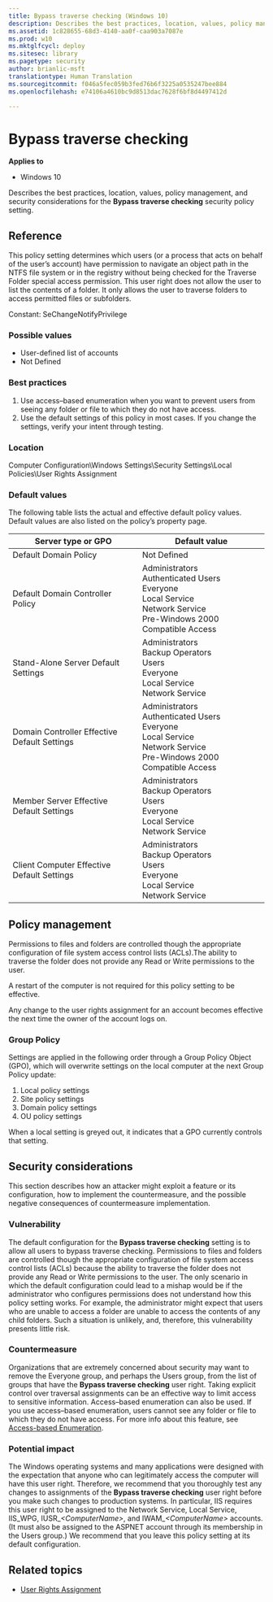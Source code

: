 ```yaml
---
title: Bypass traverse checking (Windows 10)
description: Describes the best practices, location, values, policy management, and security considerations for the Bypass traverse checking security policy setting.
ms.assetid: 1c828655-68d3-4140-aa0f-caa903a7087e
ms.prod: w10
ms.mktglfcycl: deploy
ms.sitesec: library
ms.pagetype: security
author: brianlic-msft
translationtype: Human Translation
ms.sourcegitcommit: f046a5fec059b3fed76b6f3225a0535247bee884
ms.openlocfilehash: e74106a4610bc9d8513dac7628f6bf8d4497412d

---
```


# Bypass traverse checking

**Applies to**
-   Windows 10

Describes the best practices, location, values, policy management, and security considerations for the **Bypass traverse checking** security policy setting.

## Reference

This policy setting determines which users (or a process that acts on behalf of the user’s account) have permission to navigate an object path in the NTFS file system or in the registry without being checked for the Traverse Folder special access permission. This user right does not allow the user to list the contents of a folder. It only allows the user to traverse folders to access permitted files or subfolders.

Constant: SeChangeNotifyPrivilege

### Possible values

-   User-defined list of accounts
-   Not Defined

### Best practices

1.  Use access–based enumeration when you want to prevent users from seeing any folder or file to which they do not have access.
2.  Use the default settings of this policy in most cases. If you change the settings, verify your intent through testing.

### Location

Computer Configuration\\Windows Settings\\Security Settings\\Local Policies\\User Rights Assignment

### Default values

The following table lists the actual and effective default policy values. Default values are also listed on the policy’s property page.

| Server type or GPO | Default value |
| - | - |
| Default Domain Policy| Not Defined | 
| Default Domain Controller Policy | Administrators<br/>Authenticated Users<br/>Everyone<br/>Local Service<br/>Network Service<br/>Pre-Windows 2000 Compatible Access| 
| Stand-Alone Server Default Settings | Administrators<br/>Backup Operators<br/>Users<br/>Everyone<br/>Local Service<br/>Network Service| 
| Domain Controller Effective Default Settings | Administrators<br/>Authenticated Users<br/>Everyone<br/>Local Service<br/>Network Service<br/>Pre-Windows 2000 Compatible Access| 
| Member Server Effective Default Settings | Administrators<br/>Backup Operators<br/>Users<br/>Everyone<br/>Local Service<br/>Network Service| 
| Client Computer Effective Default Settings | Administrators<br/>Backup Operators<br/>Users<br/>Everyone<br/>Local Service<br/>Network Service| 
 
## Policy management

Permissions to files and folders are controlled though the appropriate configuration of file system access control lists (ACLs).The ability to traverse the folder does not provide any Read or Write permissions to the user.

A restart of the computer is not required for this policy setting to be effective.

Any change to the user rights assignment for an account becomes effective the next time the owner of the account logs on.

### Group Policy

Settings are applied in the following order through a Group Policy Object (GPO), which will overwrite settings on the local computer at the next Group Policy update:

1.  Local policy settings
2.  Site policy settings
3.  Domain policy settings
4.  OU policy settings

When a local setting is greyed out, it indicates that a GPO currently controls that setting.

## Security considerations

This section describes how an attacker might exploit a feature or its configuration, how to implement the countermeasure, and the possible negative consequences of countermeasure implementation.

### Vulnerability

The default configuration for the **Bypass traverse checking** setting is to allow all users to bypass traverse checking. Permissions to files and folders are controlled though the appropriate configuration of file system access control lists (ACLs) because the ability to traverse the folder does not provide any Read or Write permissions to the user. The only scenario in which the default configuration could lead to a mishap would be if the administrator who configures permissions does not understand how this policy setting works. For example, the administrator might expect that users who are unable to access a folder are unable to access the contents of any child folders. Such a situation is unlikely, and, therefore, this vulnerability presents little risk.

### Countermeasure

Organizations that are extremely concerned about security may want to remove the Everyone group, and perhaps the Users group, from the list of groups that have the **Bypass traverse checking** user right. Taking explicit control over traversal assignments can be an effective way to limit access to sensitive information. Access–based enumeration can also be used. If you use access–based enumeration, users cannot see any folder or file to which they do not have access. For more info about this feature, see [Access-based Enumeration](http://go.microsoft.com/fwlink/p/?LinkId=100745).

### Potential impact

The Windows operating systems and many applications were designed with the expectation that anyone who can legitimately access the computer will have this user right. Therefore, we recommend that you thoroughly test any changes to assignments of the **Bypass traverse checking** user right before you make such changes to production systems. In particular, IIS requires this user right to be assigned to the Network Service, Local Service, IIS\_WPG, IUSR\_*&lt;ComputerName&gt;*, and IWAM\_*&lt;ComputerName&gt;* accounts. (It must also be assigned to the ASPNET account through its membership in the Users group.) We recommend that you leave this policy setting at its default configuration.

## Related topics

- [User Rights Assignment](user-rights-assignment.md)
 
 



<!--HONumber=Jun16_HO4-->


